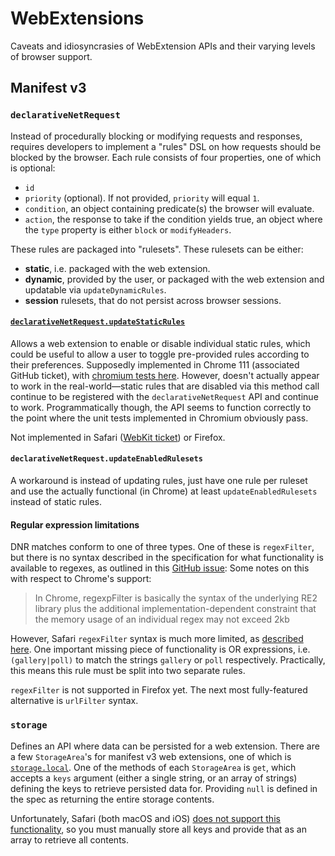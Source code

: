 # WebExtensions

Caveats and idiosyncrasies of WebExtension APIs and their varying levels of browser support.

## Manifest v3

### `declarativeNetRequest`

Instead of procedurally blocking or modifying requests and responses, requires developers to implement a "rules" DSL on how requests should be blocked by the browser.
Each rule consists of four properties, one of which is optional:

-   `id`
-   `priority` (optional). If not provided, `priority` will equal `1`.
-   `condition`, an object containing predicate(s) the browser will evaluate.
-   `action`, the response to take if the condition yields true, an object where the `type` property is either `block` or `modifyHeaders`.

These rules are packaged into "rulesets".
These rulesets can be either:

* **static**, i.e. packaged with the web extension.
* **dynamic**, provided by the user, or packaged with the web extension and updatable via `updateDynamicRules`.
* **session** rulesets, that do not persist across browser sessions.

#### [`declarativeNetRequest.updateStaticRules`][1]

Allows a web extension to enable or disable individual static rules, which could be useful to allow a user to toggle pre-provided rules according to their preferences.
Supposedly implemented in Chrome 111 (associated GitHub ticket), with [chromium tests here][2].
However, doesn't actually appear to work in the real-world—static rules that are disabled via this method call continue to be registered with the `declarativeNetRequest` API and continue to work.
Programmatically though, the API seems to function correctly to the point where the unit tests implemented in Chromium obviously pass.

Not implemented in Safari ([WebKit ticket][3]) or Firefox.

#### `declarativeNetRequest.updateEnabledRulesets`

A workaround is instead of updating rules, just have one rule per ruleset and use the actually functional (in Chrome) at least `updateEnabledRulesets` instead of static rules.

#### Regular expression limitations

DNR matches conform to one of three types. One of these is `regexFilter`, but there is no syntax described in the specification for what functionality is available to regexes, as outlined in this [GitHub issue][4]:
Some notes on this with respect to Chrome's support:

> In Chrome, regexpFilter is basically the syntax of the underlying RE2 library plus the additional implementation-dependent constraint that the memory usage of an individual regex may not exceed 2kb

However, Safari `regexFilter` syntax is much more limited, as [described here][5].
One important missing piece of functionality is OR expressions, i.e. `(gallery|poll)` to match the strings `gallery` or `poll` respectively.
Practically, this means this rule must be split into two separate rules.

`regexFilter` is not supported in Firefox yet.
The next most fully-featured alternative is `urlFilter` syntax.

### `storage`

Defines an API where data can be persisted for a web extension.
There are a few `StorageArea`'s for manifest v3 web extensions, one of which is [`storage.local`][6].
One of the methods of each `StorageArea` is `get`, which accepts a `keys` argument (either a single string, or an array of strings) defining the keys to retrieve persisted data for.
Providing `null` is defined in the spec as returning the entire storage contents.

Unfortunately, Safari (both macOS and iOS) [does not support this functionality][7], so you must manually store all keys and provide that as an array to retrieve all contents.

[1]: https://developer.chrome.com/docs/extensions/reference/api/declarativeNetRequest#method-updateStaticRules
[2]: https://chromium.googlesource.com/chromium/src/+/86cf9e194ae801b3bfde08c253a7a12dae6b0cb7/chrome/test/data/extensions/api_test/declarative_net_request/update_static_rules/background.js
[3]: https://bugs.webkit.org/show_bug.cgi?id=261039
[4]: https://github.com/w3c/webextensions/issues/344
[5]: https://developer.apple.com/documentation/safariservices/creating_a_content_blocker#3030754
[6]: https://developer.mozilla.org/en-US/docs/Mozilla/Add-ons/WebExtensions/API/storage/local
[7]: https://developer.mozilla.org/en-US/docs/Mozilla/Add-ons/WebExtensions/API/storage/StorageArea/get#browser_compatibility
